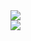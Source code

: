 
<div align="">
  <img src="https://thumbs2.imgbox.com/ab/c8/yAsVX4Tp_t.png" />
</div>

<div align="">
  <img src="https://thumbs2.imgbox.com/c3/ca/SGiSws86_t.png" />
</div>
